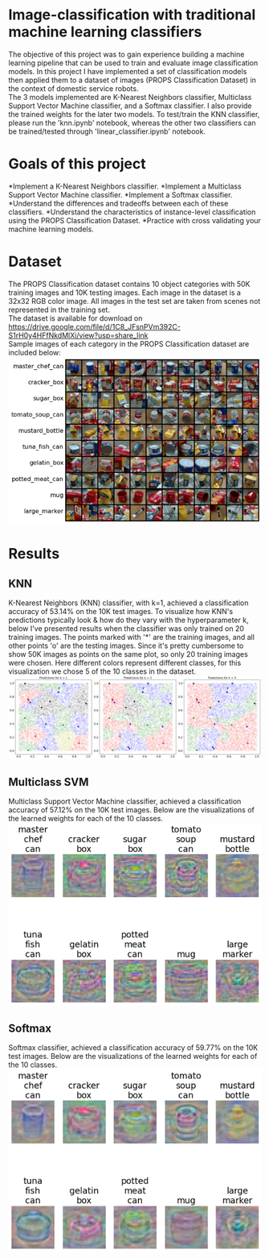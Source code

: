 # Image-classification with traditional machine learning classifiers
The objective of this project was to gain experience building a machine learning pipeline that can be used to train and evaluate image classification models. In this project I have implemented a set of classification models then applied them to a dataset of images (PROPS Classification Dataset) in the context of domestic service robots. <br>
The 3 models implemented are K-Nearest Neighbors classifier, Multiclass Support Vector Machine classifier, and a Softmax classifier. I also provide the trained weights for the later two models. To test/train the KNN classifier, please run the 'knn.ipynb' notebook, whereas the other two classifiers can be trained/tested through 'linear_classifier.ipynb' notebook. 
# Goals of this project
*Implement a K-Nearest Neighbors classifier.
*Implement a Multiclass Support Vector Machine classifier.
*Implement a Softmax classifier.
*Understand the differences and tradeoffs between each of these classifiers.
*Understand the characteristics of instance-level classification using the PROPS Classification Dataset.
*Practice with cross validating your machine learning models.
# Dataset
The PROPS Classification dataset contains 10 object categories with 50K training images and 10K testing images. Each image in the dataset is a 32x32 RGB color image. All images in the test set are taken from scenes not represented in the training set.<br>
The dataset is available for download on https://drive.google.com/file/d/1C8_JFsnPVm392C-S1rH0y4HFfNkdMlXi/view?usp=share_link <br>
Sample images of each category in the PROPS Classification dataset are included below:
![Screenshot](img/dataset.png)
# Results
## KNN 
K-Nearest Neighbors (KNN) classifier, with k=1, achieved a classification accuracy of 53.14% on the 10K test images. To visualize how KNN's predictions typically look & how do they vary with the hyperparameter k, below I've presented results when the classifier was only trained on 20 training images. The points marked with '*' are the training images, and all other points 'o' are the testing images. Since it's pretty cumbersome to show 50K images as points on the same plot, so only 20 training images were chosen. Here different colors represent different classes, for this visualization we chose 5 of the 10 classes in the dataset.
![Screenshot](img/knn.jpg)
## Multiclass SVM
Multiclass Support Vector Machine classifier, achieved a classification accuracy of 57.12% on the 10K test images. Below are the visualizations of the learned weights for each of the 10 classes. 
![Screenshot](img/svm_weights.png)
## Softmax
Softmax classifier, achieved a classification accuracy of 59.77% on the 10K test images. Below are the visualizations of the learned weights for each of the 10 classes. 
![Screenshot](img/softmax_weights.png)
